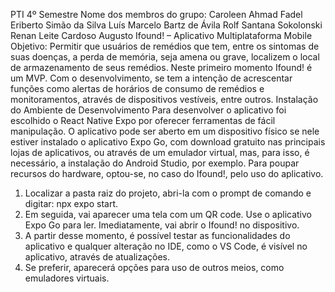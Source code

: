 PTI 4º Semestre 
Nome dos membros do grupo:
Caroleen  Ahmad Fadel
Eriberto Simão da Silva
Luís Marcelo Bartz de Ávila
Rolf Santana Sokolonski
Renan Leite Cardoso Augusto
Ifound! – Aplicativo Multiplataforma Mobile
Objetivo:
Permitir que usuários de remédios que tem, entre os sintomas de suas doenças, a perda de memória, seja amena ou grave, localizem o local de armazenamento de seus remédios.
Neste primeiro momento Ifound! é um MVP. Com o desenvolvimento, se tem a intenção de acrescentar funções como alertas de horários de consumo de remédios e monitoramentos, através de dispositivos vestíveis, entre outros.
Instalação do Ambiente de Desenvolvimento
Para desenvolver o aplicativo foi escolhido o React Native Expo por oferecer ferramentas de fácil manipulação. 
O aplicativo pode ser aberto em um dispositivo físico se nele estiver instalado o aplicativo Expo Go, com download gratuito nas principais lojas de aplicativos, ou através de um emulador virtual, mas, para isso, é necessário, a instalação do Android Studio, por exemplo. Para poupar recursos do hardware, optou-se, no caso do Ifound!, pelo uso do aplicativo.
1. Localizar a pasta raiz do projeto, abri-la com o prompt de comando e digitar: npx expo start.
2. Em seguida, vai aparecer uma tela com um QR code. Use o aplicativo Expo Go para ler. Imediatamente, vai abrir o Ifound! no dispositivo.
3. A partir desse momento, é possível testar as funcionalidades do aplicativo e qualquer alteração no IDE, como o VS Code, é visível no aplicativo, através de atualizações.
4. Se preferir, aparecerá opções para uso de outros meios, como emuladores virtuais.

